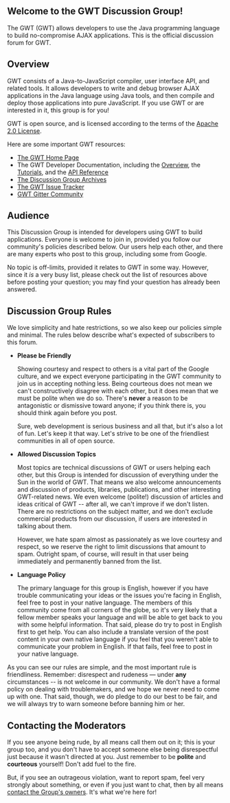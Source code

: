 <h2>Welcome to the GWT Discussion Group!</h2>

The GWT (GWT) allows developers to use the Java programming language to build no-compromise AJAX applications. This is the official discussion forum for GWT.

## Overview

GWT consists of a Java-to-JavaScript compiler, user interface API, and related tools. It allows developers to write and debug browser AJAX applications in the Java language using Java tools, and then compile and deploy those applications into pure JavaScript. If you use GWT or are interested in it, this group is for you!

GWT is open source, and is licensed according to the terms of the [Apache 2.0 License](terms.html "Apache 2.0 License").

Here are some important GWT resources:

*   [The GWT Home Page](https://www.gwtproject.org "The GWT Home Page")
*   The GWT Developer Documentation, including the [Overview](docs/latest/DevGuide.html "Overview"), the [Tutorials](doc/latest/tutorial/index.html "Tutorials"), and the [API Reference](doc/latest/RefGWTClassAPI.html "API Reference")
*   [The Discussion Group Archives](http://groups.google.com/group/Google-Web-Toolkit/topics "Discussion Group Archives")
*   [The GWT Issue Tracker](https://github.com/gwtproject/gwt/issues?q=is%3Aissue "The GWT Issue Tracker") 
*   [GWT Gitter Community](https://gitter.im/gwtproject/gwt "The GWT Matrix Group")


## Audience

This Discussion Group is intended for developers using GWT to build applications. Everyone is welcome to join in, provided you follow our community's policies described below. Our users help each other, and there are many experts who post to this group, including some from Google.

No topic is off-limits, provided it relates to GWT in some way. However, since it _is_ a very busy list, please check out the list of resources above before posting your question; you may find your question has already been answered.

## Discussion Group Rules

We love simplicity and hate restrictions, so we also keep our policies simple and minimal. The rules below describe what's expected of subscribers to this forum.

*   **Please be Friendly**

    Showing courtesy and respect to others is a vital part of the
Google culture, and we expect everyone participating in the
GWT community to join us in accepting nothing less. Being
courteous does not mean we can't constructively disagree with
each other, but it does mean that we must be polite when we do so.
There's **never** a reason to be antagonistic or
dismissive toward anyone; if you think there is, you should think again before you post.

    Sure, web development is serious business and all that, but it's
also a lot of fun. Let's keep it that way. Let's strive to be one of the
friendliest communities in all of open source.

*   **Allowed Discussion Topics**

    Most topics are technical discussions of GWT or users helping each other,
but this Group is intended for discussion of everything under the Sun
in the world of GWT. That means we also welcome announcements and
discussion of products, libraries, publications, and other interesting
GWT-related news. We even welcome (polite!) discussion of
articles and ideas critical of GWT -- after all, we can't improve if we
don't listen. There are no restrictions on the subject matter,
and we don't exclude commercial products from our discussion, if users
are interested in talking about them. </p>

    However, we hate spam almost as passionately as we love courtesy and respect, so we
reserve the right to limit discussions that amount to spam.
Outright spam, of course, will result in that user being immediately
and permanently banned from the list.

*   **Language Policy**

    The primary language for this group is English, however if you have trouble communicating your ideas or the issues you're facing in English, feel free to post in your native language. The members of this community come from all corners of the globe, so it's very likely that a fellow member speaks your language and will be able to get back to you with some helpful information. That said, please do try to post in English first to get help. You can also include a translate version of the post content in your own native language if you feel that you weren't able to communicate your problem in English. If that fails, feel free to post in your native language.</b></b>

As you can see our rules are simple, and the most important rule is friendliness. Remember: disrespect and rudeness &mdash; under **any** circumstances -- is not welcome in our community. We don't have a formal policy on dealing with troublemakers, and we hope we never need to come up with one. That said, though, we do pledge to do our best to be fair, and we will always try to warn someone before banning him or her.

## Contacting the Moderators

If you see anyone being rude, by all means call them out on it; this is your group too, and you don't have to accept someone else being disrespectful just because it wasn't directed at you. Just remember to be **polite** and **courteous** yourself! Don't add fuel to the fire.

But, if you see an outrageous violation, want to report spam, feel very strongly about something, or even if you just want to chat, then by all means [contact the Group's owners](http://groups.google.com/group/Google-Web-Toolkit/post?sendowner=1&amp;_done=%2Fgroup%2FGoogle-Web-Toolkit%2Fabout%3F&amp; "contact the Group"). It's what we're here for!
